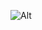![Alt](https://repobeats.axiom.co/api/embed/a65caa27c8526904123e6cf25e942fb298d709a9.svg "Repobeats analytics image")
